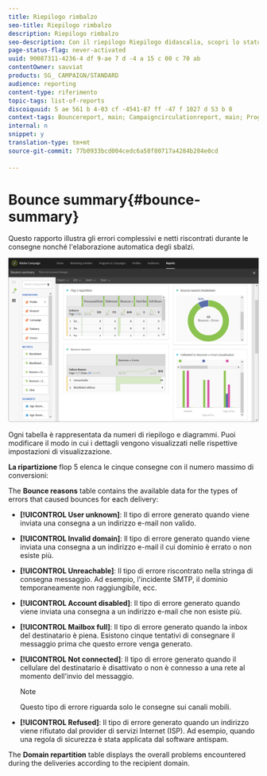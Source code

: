 ```yaml
---
title: Riepilogo rimbalzo
seo-title: Riepilogo rimbalzo
description: Riepilogo rimbalzo
seo-description: Con il riepilogo Riepilogo didascalia, scopri lo stato delle campagne e degli errori inviati.
page-status-flag: never-activated
uuid: 90087311-4236-4 df 9-ae 7 d -4 a 15 c 00 c 70 ab
contentOwner: sauviat
products: SG_ CAMPAIGN/STANDARD
audience: reporting
content-type: riferimento
topic-tags: list-of-reports
discoiquuid: 5 ae 561 b 4-03 cf -4541-87 ff -47 f 1027 d 53 b 8
context-tags: Bouncereport, main; Campaigncirculationreport, main; Programcirculationreport, main
internal: n
snippet: y
translation-type: tm+mt
source-git-commit: 77b0933bcd004cedc6a58f80717a4284b284e0cd

---
```



# Bounce summary{#bounce-summary}

Questo rapporto illustra gli errori complessivi e netti riscontrati durante le consegne nonché l'elaborazione automatica degli sbalzi.

![](assets/campaign_reports_bounces.png)

Ogni tabella è rappresentata da numeri di riepilogo e diagrammi. Puoi modificare il modo in cui i dettagli vengono visualizzati nelle rispettive impostazioni di visualizzazione.

**La ripartizione** flop 5 elenca le cinque consegne con il numero massimo di conversioni:

The **Bounce reasons** table contains the available data for the types of errors that caused bounces for each delivery:

* **[!UICONTROL User unknown]**: Il tipo di errore generato quando viene inviata una consegna a un indirizzo e-mail non valido.
* **[!UICONTROL Invalid domain]**: Il tipo di errore generato quando viene inviata una consegna a un indirizzo e-mail il cui dominio è errato o non esiste più.
* **[!UICONTROL Unreachable]**: Il tipo di errore riscontrato nella stringa di consegna messaggio. Ad esempio, l'incidente SMTP, il dominio temporaneamente non raggiungibile, ecc.
* **[!UICONTROL Account disabled]**: Il tipo di errore generato quando viene inviata una consegna a un indirizzo e-mail che non esiste più.
* **[!UICONTROL Mailbox full]**: Il tipo di errore generato quando la inbox del destinatario è piena. Esistono cinque tentativi di consegnare il messaggio prima che questo errore venga generato.
* **[!UICONTROL Not connected]**: Il tipo di errore generato quando il cellulare del destinatario è disattivato o non è connesso a una rete al momento dell'invio del messaggio.

   >[!NOTE]
   >
   >Questo tipo di errore riguarda solo le consegne sui canali mobili.

* **[!UICONTROL Refused]**: Il tipo di errore generato quando un indirizzo viene rifiutato dal provider di servizi Internet (ISP). Ad esempio, quando una regola di sicurezza è stata applicata dal software antispam.

The **Domain repartition** table displays the overall problems encountered during the deliveries according to the recipient domain.
